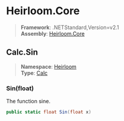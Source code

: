 # Heirloom.Core

> **Framework**: .NETStandard,Version=v2.1  
> **Assembly**: [Heirloom.Core][0]  

## Calc.Sin

> **Namespace**: [Heirloom][0]  
> **Type**: [Calc][1]  

### Sin(float)

The function sine.

```cs
public static float Sin(float x)
```

[0]: ../Heirloom.Core.md
[1]: Heirloom.Calc.md
